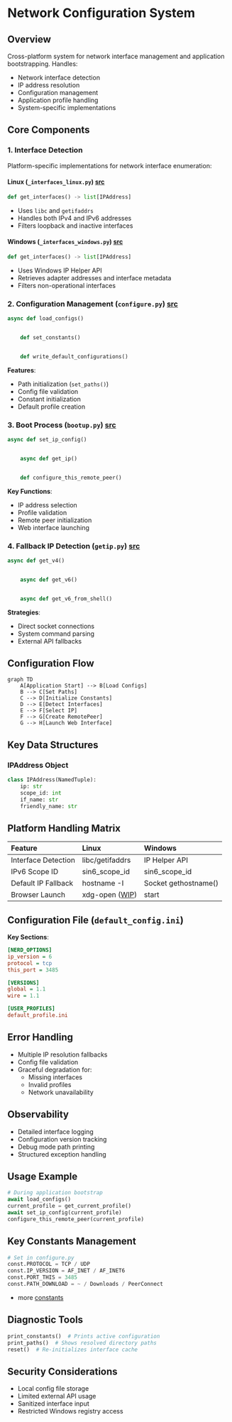 # Network Configuration System

## Overview

Cross-platform system for network interface management and application bootstrapping. Handles:

- Network interface detection
- IP address resolution
- Configuration management
- Application profile handling
- System-specific implementations

## Core Components

### 1. Interface Detection

Platform-specific implementations for network interface enumeration:

#### Linux (`_interfaces_linux.py`) [src](/src/configurations/_interfaces_linux.py)

```python
def get_interfaces() -> list[IPAddress]
```

- Uses `libc` and `getifaddrs`
- Handles both IPv4 and IPv6 addresses
- Filters loopback and inactive interfaces

#### Windows (`_interfaces_windows.py`)  [src](/src/configurations/_interfaces_windows.py)

```python
def get_interfaces() -> list[IPAddress]
```

- Uses Windows IP Helper API
- Retrieves adapter addresses and interface metadata
- Filters non-operational interfaces

### 2. Configuration Management (`configure.py`) [src](/src/configurations/configure.py)

```python
async def load_configs()


    def set_constants()


    def write_default_configurations()
```

**Features**:

- Path initialization (`set_paths()`)
- Config file validation
- Constant initialization
- Default profile creation

### 3. Boot Process (`bootup.py`)  [src](/src/configurations/bootup.py)

```python
async def set_ip_config()


    async def get_ip()


    def configure_this_remote_peer()
```

**Key Functions**:

- IP address selection
- Profile validation
- Remote peer initialization
- Web interface launching

### 4. Fallback IP Detection (`getip.py`)  [src](/src/configurations/getip.py)

```python
async def get_v4()


    async def get_v6()


    async def get_v6_from_shell()
```

**Strategies**:

- Direct socket connections
- System command parsing
- External API fallbacks

## Configuration Flow

```mermaid
graph TD
    A[Application Start] --> B[Load Configs]
    B --> C[Set Paths]
    C --> D[Initialize Constants]
    D --> E[Detect Interfaces]
    E --> F[Select IP]
    F --> G[Create RemotePeer]
    G --> H[Launch Web Interface]
```

## Key Data Structures

### IPAddress Object

```python
class IPAddress(NamedTuple):
    ip: str
    scope_id: int
    if_name: str
    friendly_name: str
```

## Platform Handling Matrix

| Feature             | Linux                                    | Windows              |
|:--------------------|:-----------------------------------------|:---------------------|
| Interface Detection | libc/getifaddrs                          | IP Helper API        |
| IPv6 Scope ID       | sin6_scope_id                            | sin6_scope_id        |
| Default IP Fallback | hostname -I                              | Socket gethostname() |
| Browser Launch      | xdg-open ([WIP](/src_docs/README.md#legend)) | start                |

## Configuration File (`default_config.ini`)

**Key Sections**:

```ini
[NERD_OPTIONS]
ip_version = 6
protocol = tcp
this_port = 3485

[VERSIONS]
global = 1.1
wire = 1.1

[USER_PROFILES]
default_profile.ini
```

## Error Handling

- Multiple IP resolution fallbacks
- Config file validation
- Graceful degradation for:
  - Missing interfaces
  - Invalid profiles
  - Network unavailability

## Observability

- Detailed interface logging
- Configuration version tracking
- Debug mode path printing
- Structured exception handling

## Usage Example

```python
# During application bootstrap
await load_configs()
current_profile = get_current_profile()
await set_ip_config(current_profile)
configure_this_remote_peer(current_profile)
```

## Key Constants Management

```python
# Set in configure.py
const.PROTOCOL = TCP / UDP
const.IP_VERSION = AF_INET / AF_INET6
const.PORT_THIS = 3485
const.PATH_DOWNLOAD = ~ / Downloads / PeerConnect
```

- more [constants](/src/avails/constants.py)

## Diagnostic Tools

```python
print_constants()  # Prints active configuration
print_paths()  # Shows resolved directory paths
reset()  # Re-initializes interface cache
```

## Security Considerations

- Local config file storage
- Limited external API usage
- Sanitized interface input
- Restricted Windows registry access
